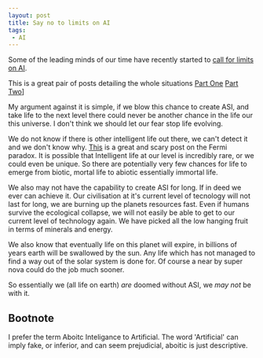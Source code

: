 ```yaml
---
layout: post
title: Say no to limits on AI
tags:
 - AI
---
```

Some of the leading minds of our time have recently started to [call for limits on AI](http://www.independent.co.uk/news/science/stephen-hawking-transcendence-looks-at-the-implications-of-artificial-intelligence--but-are-we-taking-ai-seriously-enough-9313474.html). 

This is a great pair of posts detailing the whole situations [Part One](http://waitbutwhy.com/2015/01/artificial-intelligence-revolution-1.html) [Part Two](http://waitbutwhy.com/2015/01/artificial-intelligence-revolution-2.htmlr)]

My argument against it is simple, if we blow this chance to create ASI, and take life to the next level there could never be another chance in the life our this universe. I don't think we should let our fear stop life evolving.

We do not know if there is other intelligent life out there, we can't detect it and we don't know why. [This](http://www.huffingtonpost.com/wait-but-why/the-fermi-paradox_b_5489415.html) is a great and scary post on the Fermi paradox. It is possible that Intelligent life at our level is incredibly rare, or we could even be unique. So there are potentially very few chances for life to emerge from biotic, mortal life to abiotic essentially immortal life.

We also may not have the capability to create ASI for long. If in deed we ever can achieve it. Our civilisation at it's current level of tecnology will not last for long, we are burning up the planets resources fast. Even if humans survive the ecological collapse, we will not easily be able to get to our current level of technology again. We have picked all the low hanging fruit in terms of minerals and energy.

We also know that eventually life on this planet will expire, in billions of years earth will be swallowed by the sun. Any life which has not managed to find a way out of the solar system is done for. Of course a near by super nova could do the job much sooner.

So essentially we (all life on earth) *are* doomed without ASI, we *may not* be with it.

Bootnote
--------
I prefer the term Aboitc Inteligance to Artificial. The word 'Artificial' can imply fake, or inferior, and can seem prejudicial, aboitic is just descriptive. 
